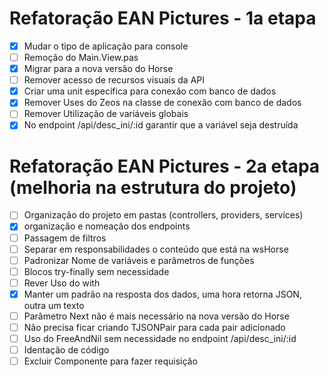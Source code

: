 # Refatoração EAN Pictures - 1a etapa

- [X] Mudar o tipo de aplicação para console
- [ ] Remoção do Main.View.pas
- [X] Migrar para a nova versão do Horse
- [ ] Remover acesso de recursos visuais da API
- [X] Criar uma unit específica para conexão com banco de dados
- [X] Remover Uses do Zeos na classe de conexão com banco de dados
- [ ] Remover Utilização de variáveis globais
- [X] No endpoint /api/desc_ini/:id garantir que a variável seja destruída

# Refatoração EAN Pictures - 2a etapa (melhoria na estrutura do projeto)

- [ ] Organização do projeto em pastas (controllers, providers, services)
- [X] organização e nomeação dos endpoints
- [ ] Passagem de filtros
- [ ] Separar em responsabilidades o conteúdo que está na wsHorse
- [ ] Padronizar Nome de variáveis e parâmetros de funções
- [ ] Blocos try-finally sem necessidade
- [ ] Rever Uso do with
- [X] Manter um padrão na resposta dos dados, uma hora retorna JSON, outra um texto
- [ ] Parâmetro Next não é mais necessário na nova versão do Horse
- [ ] Não precisa ficar criando TJSONPair para cada pair adicionado
- [ ] Uso do FreeAndNil sem necessidade no endpoint /api/desc_ini/:id
- [ ] Identação de código
- [ ] Excluir Componente para fazer requisição